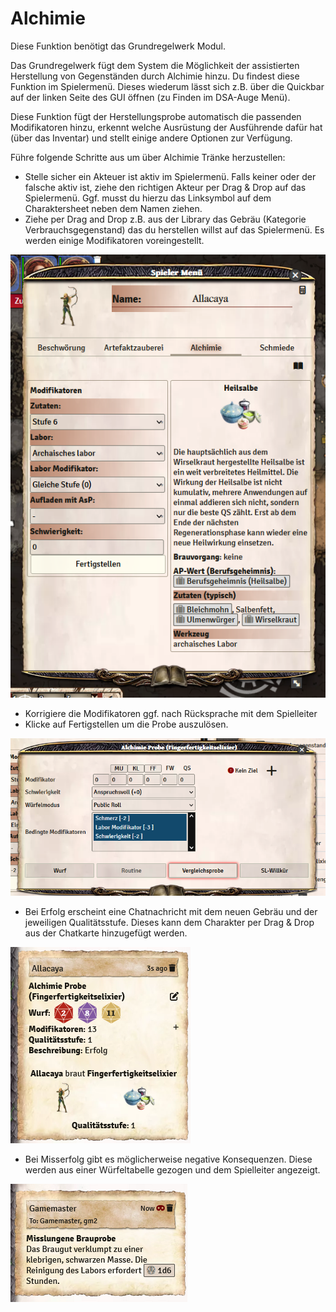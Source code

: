 # Alchimie

Diese Funktion benötigt das Grundregelwerk Modul.

Das Grundregelwerk fügt dem System die Möglichkeit der assistierten Herstellung von Gegenständen durch Alchimie hinzu. Du findest diese Funktion im Spielermenü. Dieses wiederum lässt sich z.B. über die Quickbar auf der linken Seite des GUI öffnen (zu Finden im DSA-Auge Menü).

Diese Funktion fügt der Herstellungsprobe automatisch die passenden Modifikatoren hinzu, erkennt welche Ausrüstung der Ausführende dafür hat (über das Inventar) und stellt einige andere Optionen zur Verfügung.

Führe folgende Schritte aus um über Alchimie Tränke herzustellen:

* Stelle sicher ein Akteuer ist aktiv im Spielermenü. Falls keiner oder der falsche aktiv ist, ziehe den richtigen Akteur per Drag & Drop auf das Spielermenü. Ggf. musst du hierzu das Linksymbol auf dem Charaktersheet neben dem Namen ziehen.
* Ziehe per Drag and Drop z.B. aus der Library das Gebräu (Kategorie Verbrauchsgegenstand) das du herstellen willst auf das Spielermenü. Es werden einige Modifikatoren voreingestellt.

![Alchimie](de/images/alchimie-1.png)

* Korrigiere die Modifikatoren ggf. nach Rücksprache mit dem Spielleiter
* Klicke auf Fertigstellen um die Probe auszulösen.

![Alchimie](de/images/alchimie-2.png)

* Bei Erfolg erscheint eine Chatnachricht mit dem neuen Gebräu und der jeweiligen Qualitätsstufe. Dieses kann dem Charakter per Drag & Drop aus der Chatkarte hinzugefügt werden.

![Alchimie](de/images/alchimie-4.png)

* Bei Misserfolg gibt es möglicherweise negative Konsequenzen. Diese werden aus einer Würfeltabelle gezogen und dem Spielleiter angezeigt.

![Alchimie](de/images/alchimie-3.png)